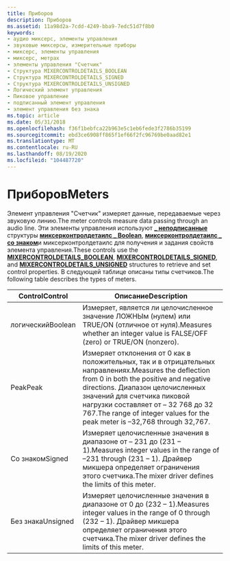 ```yaml
---
title: Приборов
description: Приборов
ms.assetid: 11a98d2a-7cdd-4249-bba9-7edc51d7f8b0
keywords:
- аудио миксерс, элементы управления
- звуковые миксерсы, измерительные приборы
- миксерс, элементы управления
- миксерс, метрах
- элементы управления "Счетчик"
- Структура MIXERCONTROLDETAILS_BOOLEAN
- Структура MIXERCONTROLDETAILS_SIGNED
- Структура MIXERCONTROLDETAILS_UNSIGNED
- Логический элемент управления
- Пиковое управление
- подписанный элемент управления
- элемент управления без знака
ms.topic: article
ms.date: 05/31/2018
ms.openlocfilehash: f36f1bebfca22b963e5c1eb6fede3f2786b35199
ms.sourcegitcommit: ebd3ce6908ff865f1ef66f2fc96769be0aad82e1
ms.translationtype: MT
ms.contentlocale: ru-RU
ms.lasthandoff: 08/19/2020
ms.locfileid: "104487720"
---
```

# <a name="meters"></a><span data-ttu-id="77b01-115">Приборов</span><span class="sxs-lookup"><span data-stu-id="77b01-115">Meters</span></span>

<span data-ttu-id="77b01-116">Элемент управления "Счетчик" измеряет данные, передаваемые через звуковую линию.</span><span class="sxs-lookup"><span data-stu-id="77b01-116">The meter controls measure data passing through an audio line.</span></span> <span data-ttu-id="77b01-117">Эти элементы управления используют [**\_ неподписанные**](/previous-versions//dd757298(v=vs.85)) структуры [**миксерконтролдетаилс \_ Boolean**](/previous-versions//dd757295(v=vs.85)), [**миксерконтролдетаилс \_ со знаком**](/previous-versions//dd757297(v=vs.85))и миксерконтролдетаилс для получения и задания свойств элемента управления.</span><span class="sxs-lookup"><span data-stu-id="77b01-117">These controls use the [**MIXERCONTROLDETAILS\_BOOLEAN**](/previous-versions//dd757295(v=vs.85)), [**MIXERCONTROLDETAILS\_SIGNED**](/previous-versions//dd757297(v=vs.85)), and [**MIXERCONTROLDETAILS\_UNSIGNED**](/previous-versions//dd757298(v=vs.85)) structures to retrieve and set control properties.</span></span> <span data-ttu-id="77b01-118">В следующей таблице описаны типы счетчиков.</span><span class="sxs-lookup"><span data-stu-id="77b01-118">The following table describes the types of meters.</span></span>



| <span data-ttu-id="77b01-119">Control</span><span class="sxs-lookup"><span data-stu-id="77b01-119">Control</span></span>  | <span data-ttu-id="77b01-120">Описание</span><span class="sxs-lookup"><span data-stu-id="77b01-120">Description</span></span>                                                                                                                                            |
|----------|--------------------------------------------------------------------------------------------------------------------------------------------------------|
| <span data-ttu-id="77b01-121">логический</span><span class="sxs-lookup"><span data-stu-id="77b01-121">Boolean</span></span>  | <span data-ttu-id="77b01-122">Измеряет, является ли целочисленное значение ЛОЖНЫм (нулем) или TRUE/ON (отличное от нуля).</span><span class="sxs-lookup"><span data-stu-id="77b01-122">Measures whether an integer value is FALSE/OFF (zero) or TRUE/ON (nonzero).</span></span>                                                                            |
| <span data-ttu-id="77b01-123">Peak</span><span class="sxs-lookup"><span data-stu-id="77b01-123">Peak</span></span>     | <span data-ttu-id="77b01-124">Измеряет отклонения от 0 как в положительных, так и в отрицательных направлениях.</span><span class="sxs-lookup"><span data-stu-id="77b01-124">Measures the deflection from 0 in both the positive and negative directions.</span></span> <span data-ttu-id="77b01-125">Диапазон целочисленных значений для счетчика пиковой нагрузки составляет от – 32 768 до 32 767.</span><span class="sxs-lookup"><span data-stu-id="77b01-125">The range of integer values for the peak meter is –32,768 through 32,767.</span></span> |
| <span data-ttu-id="77b01-126">Со знаком</span><span class="sxs-lookup"><span data-stu-id="77b01-126">Signed</span></span>   | <span data-ttu-id="77b01-127">Измеряет целочисленные значения в диапазоне от – 231 до (231 – 1).</span><span class="sxs-lookup"><span data-stu-id="77b01-127">Measures integer values in the range of –231 through (231 – 1).</span></span> <span data-ttu-id="77b01-128">Драйвер микшера определяет ограничения этого счетчика.</span><span class="sxs-lookup"><span data-stu-id="77b01-128">The mixer driver defines the limits of this meter.</span></span>                                     |
| <span data-ttu-id="77b01-129">Без знака</span><span class="sxs-lookup"><span data-stu-id="77b01-129">Unsigned</span></span> | <span data-ttu-id="77b01-130">Измеряет целочисленные значения в диапазоне от 0 до (232 – 1).</span><span class="sxs-lookup"><span data-stu-id="77b01-130">Measures integer values in the range of 0 through (232 – 1).</span></span> <span data-ttu-id="77b01-131">Драйвер микшера определяет ограничения этого счетчика.</span><span class="sxs-lookup"><span data-stu-id="77b01-131">The mixer driver defines the limits of this meter.</span></span>                                        |



 

 

 